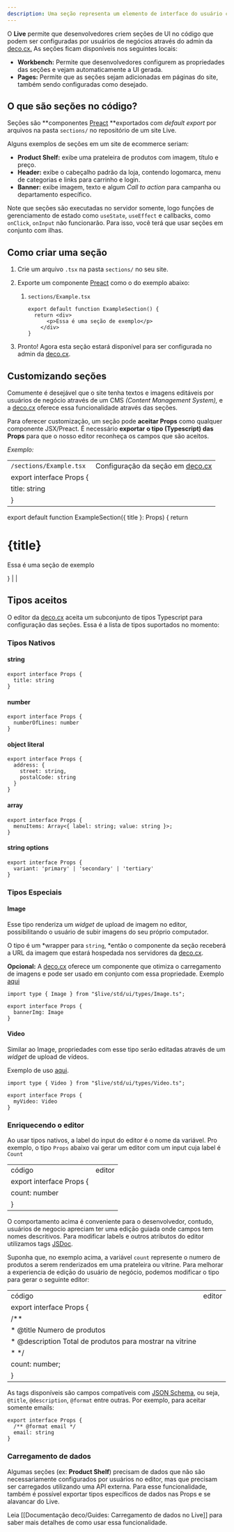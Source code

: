 ```yaml
---
description: Uma seção representa um elemento de interface do usuário configurável para um site deco. Este artigo explica melhor o conceito
---
```


O **Live** permite que desenvolvedores criem seções de UI no código que podem
ser configuradas por usuários de negócios através do admin da
[deco.cx.](deco.cx "deco.cx") As seções ficam disponíveis nos seguintes locais:

- **Workbench:** Permite que desenvolvedores configurem as propriedades das
  seções e vejam automaticamente a UI gerada.
- **Pages:** Permite que as seções sejam adicionadas em páginas do site, também
  sendo configuradas como desejado.

## O que são seções no código?

Seções são **componentes [Preact](https://preactjs.com/ "https://preactjs.com/")
**exportados com _default export_ por arquivos na pasta `sections/` no
repositório de um site Live.

Alguns exemplos de seções em um site de ecommerce seriam:

- **Product Shelf:** exibe uma prateleira de produtos com imagem, título e
  preço.
- **Header:** exibe o cabeçalho padrão da loja, contendo logomarca, menu de
  categorias e links para carrinho e login.
- **Banner:** exibe imagem, texto e algum _Call to action_ para campanha ou
  departamento específico.

Note que seções são executadas no servidor somente, logo funçōes de
gerenciamento de estado como `useState`, `useEffect` e callbacks, como
`onClick`, `onInput` não funcionarão. Para isso, você terá que usar seções em
conjunto com ilhas.

## Como criar uma seção

1. Crie um arquivo `.tsx` na pasta `sections/` no seu site.

2. Exporte um componente [Preact](https://preactjs.com/ "https://preactjs.com/")
   como o do exemplo abaixo:

   1. `sections/Example.tsx`

      ```
      export default function ExampleSection() {
        return <div>
            <p>Essa é uma seção de exemplo</p>
          </div>
      }
      ```

3. Pronto! Agora esta seção estará disponível para ser configurada no admin da
   [deco.cx](deco.cx "deco.cx").

## Customizando seções

Comumente é desejável que o site tenha textos e imagens editáveis por usuários
de negócio através de um CMS _(Content Management System),_ e a
[deco.cx](deco.cx "deco.cx") oferece essa funcionalidade através das seções.

Para oferecer customização, um seção pode **aceitar Props** como qualquer
componente JSX/Preact. É necessário **exportar o tipo (Typescript) das Props**
para que o nosso editor reconheça os campos que são aceitos.

_Exemplo:_

|                          |                                                       |
| ------------------------ | ----------------------------------------------------- |
| `/sections/Example.tsx`  | Configuração da seção em [deco.cx](deco.cx "deco.cx") |
| export interface Props { |                                                       |
| title: string            |                                                       |
| }                        |                                                       |

export default function ExampleSection({ title }: Props) { return <div>

<h1>{title}</h1>
<p>Essa é uma seção de exemplo</p>
</div> } | |

## Tipos aceitos

O editor da [deco.cx](deco.cx "deco.cx") aceita um subconjunto de tipos
Typescript para configuração das seções. Essa é a lista de tipos suportados no
momento:

### Tipos Nativos

#### string

```
export interface Props {
  title: string
}
```

#### number

```
export interface Props {
  numberOfLines: number
}
```

#### object literal

```
export interface Props {
  address: {
    street: string,
    postalCode: string
  }
}
```

#### array

```
export interface Props {
  menuItems: Array<{ label: string; value: string }>;
}
```

#### string options

```
export interface Props {
  variant: 'primary' | 'secondary' | 'tertiary'
}
```

### Tipos Especiais

#### Image

Esse tipo renderiza um _widget_ de upload de imagem no editor, possibilitando o
usuário de subir imagens do seu próprio computador.

O tipo é um *wrapper para `string`, *então o componente da seção receberá a URL
da imagem que estará hospedada nos servidores da [deco.cx](deco.cx "deco.cx").

**Opcional:** A [deco.cx](http://deco.cx) oferece um componente que otimiza o
carregamento de imagens e pode ser usado em conjunto com essa propriedade.
Exemplo
[aqui](https://github.com/deco-sites/fashion/blob/e15a0320fe9e0b7503eb4723f7c230b23886c2b5/sections/BannnerGrid.tsx "https://github.com/deco-sites/fashion/blob/e15a0320fe9e0b7503eb4723f7c230b23886c2b5/sections/BannnerGrid.tsx")

```
import type { Image } from "$live/std/ui/types/Image.ts";

export interface Props {
  bannerImg: Image
}
```

#### Video

Similar ao Image, propriedades com esse tipo serão editadas através de um
_widget_ de upload de vídeos.

Exemplo de uso
[aqui](https://github.com/deco-sites/fashion/blob/e15a0320fe9e0b7503eb4723f7c230b23886c2b5/sections/VideoCarousel.tsx#L3 "https://github.com/deco-sites/fashion/blob/e15a0320fe9e0b7503eb4723f7c230b23886c2b5/sections/VideoCarousel.tsx#L3").

```
import type { Video } from "$live/std/ui/types/Video.ts";

export interface Props {
  myVideo: Video
}
```

### Enriquecendo o editor

Ao usar tipos nativos, a label do input do editor é o nome da variável. Pro
exemplo, o tipo `Props` abaixo vai gerar um editor com um input cuja label é
`Count`

|                          |        |
| ------------------------ | ------ |
| código                   | editor |
| export interface Props { |        |
| count: number            |        |
| }                        |        |

O comportamento acima é conveniente para o desenvolvedor, contudo, usuários de
negocio apreciam ter uma ediçāo guiada onde campos tem nomes descritivos. Para
modificar labels e outros atributos do editor utilizamos tags
[JSDoc](https://jsdoc.app/ "https://jsdoc.app/").

Suponha que, no exemplo acima, a variável `count` represente o numero de
produtos a serem renderizados em uma prateleira ou vitrine. Para melhorar a
experiencia de ediçāo do usuário de negócio, podemos modificar o tipo para gerar
o seguinte editor:

|                                                           |        |
| --------------------------------------------------------- | ------ |
| código                                                    | editor |
| export interface Props {                                  |        |
| /\*\*                                                     |        |
| \* @title Numero de produtos                              |        |
| \* @description Total de produtos para mostrar na vitrine |        |
| \* \*/                                                    |        |
| count: number;                                            |        |
| }                                                         |        |

As tags disponíveis são campos compatíveis com
[JSON Schema](https://json-schema.org/ "https://json-schema.org/"), ou seja,
`@title`, `@description`, `@format` entre outras. Por exemplo, para aceitar
somente emails:

```
export interface Props {
  /** @format email */
  email: string
}
```

### Carregamento de dados

Algumas seções (ex: **Product Shelf**) precisam de dados que não são
necessariamente configurados por usuários no editor, mas que precisam ser
carregados utilizando uma API externa. Para esse funcionalidade, também é
possível exportar tipos específicos de dados nas Props e se alavancar do Live.

Leia [[Documentação deco/Guides: Carregamento de dados no Live]] para saber mais
detalhes de como usar essa funcionalidade.
